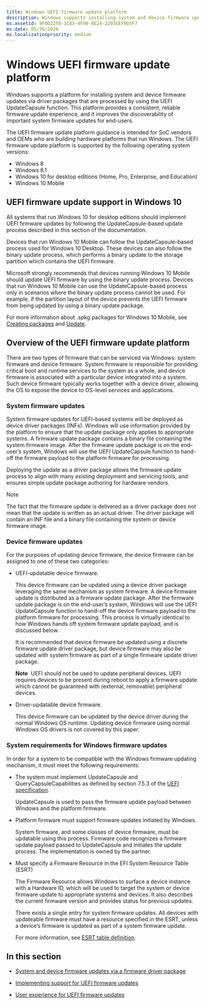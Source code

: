 ```yaml
---
title: Windows UEFI firmware update platform
description: Windows supports installing system and device firmware updates via driver packages that are processed using the UpdateCapsule function.
ms.assetid: 9F0D22FB-3C83-4F90-8E24-2205EEF9D5F7
ms.date: 05/26/2020
ms.localizationpriority: medium
---
```


# Windows UEFI firmware update platform

Windows supports a platform for installing system and device firmware updates via driver packages that are processed by using the UEFI UpdateCapsule function. This platform provides a consistent, reliable firmware update experience, and it improves the discoverability of important system firmware updates for end-users.

The UEFI firmware update platform guidance is intended for SoC vendors and OEMs who are building hardware platforms that run Windows. The UEFI firmware update platform is supported by the following operating system versions:

- Windows 8
- Windows 8.1
- Windows 10 for desktop editions (Home, Pro, Enterprise, and Education)
- Windows 10 Mobile

## UEFI firmware update support in Windows 10

All systems that run Windows 10 for desktop editions should implement UEFI firmware updates by following the UpdateCapsule-based update process described in this section of the documentation.

Devices that run Windows 10 Mobile can follow the UpdateCapsule-based process used for Windows 10 Desktop. These devices can also follow the binary update process, which performs a binary update to the storage partition which contains the UEFI firmware.

Microsoft strongly recommends that devices running Windows 10 Mobile should update UEFI firmware by using the binary update process. Devices that run Windows 10 Mobile can use the UpdateCapsule-based process only in scenarios where the binary update process cannot be used. For example, if the partition layout of the device prevents the UEFI firmware from being updated by using a binary update package.

For more information about .spkg packages for Windows 10 Mobile, see [Creating packages](https://docs.microsoft.com/previous-versions/windows/hardware/packaging/dn756642(v=vs.85)) and [Update](https://docs.microsoft.com/windows-hardware/service/mobile/index).

## Overview of the UEFI firmware update platform

There are two types of firmware that can be serviced via Windows: system firmware and device firmware. System firmware is responsible for providing critical boot and runtime services to the system as a whole, and device firmware is associated with a particular device integrated into a system. Such device firmware typically works together with a device driver, allowing the OS to expose the device to OS-level services and applications.

### System firmware updates

System firmware updates for UEFI-based systems will be deployed as device driver packages (INFs). Windows will use information provided by the platform to ensure that the update package only applies to appropriate systems. A firmware update package contains a binary file containing the system firmware image. After the firmware update package is on the end-user’s system, Windows will use the UEFI UpdateCapsule function to hand-off the firmware payload to the platform firmware for processing.

Deploying the update as a driver package allows the firmware update process to align with many existing deployment and servicing tools, and ensures simple update package authoring for hardware vendors.

> [!NOTE]
> The fact that the firmware update is delivered as a driver package does not mean that the update is written as an actual driver. The driver package will contain an INF file and a binary file containing the system or device firmware image.

### Device firmware updates

For the purposes of updating device firmware, the device firmware can be assigned to one of these two categories:

- UEFI-updatable device firmware.

    This device firmware can be updated using a device driver package leveraging the same mechanism as system firmware. A device firmware update is distributed as a firmware update package. After the firmware update package is on the end-user’s system, Windows will use the UEFI UpdateCapsule function to hand-off the device firmware payload to the platform firmware for processing. This process is virtually identical to how Windows hands off system firmware update payload, and is discussed below.

    It is recommended that device firmware be updated using a discrete firmware update driver package, but device firmware may also be updated with system firmware as part of a single firmware update driver package.

    **Note**  UEFI should not be used to update peripheral devices. UEFI requires devices to be present during reboot to apply a firmware update which cannot be guaranteed with (external, removable) peripheral devices.

- Driver-updatable device firmware.

    This device firmware can be updated by the device driver during the normal Windows OS runtime. Updating device firmware using normal Windows OS drivers is not covered by this paper.

### System requirements for Windows firmware updates

In order for a system to be compatible with the Windows firmware updating mechanism, it must meet the following requirements:

- The system must implement UpdateCapsule and QueryCapsuleCapabilities as defined by section 7.5.3 of the [UEFI specification](https://uefi.org/specifications).

    UpdateCapsule is used to pass the firmware update payload between Windows and the platform firmware.

- Platform firmware must support firmware updates initiated by Windows.

    System firmware, and some classes of device firmware, must be updatable using this process. Firmware code recognizes a firmware update payload passed to UpdateCapsule and initiates the update process. The implementation is owned by the partner.

- Must specify a Firmware Resource in the EFI System Resource Table (ESRT)

    The Firmware Resource allows Windows to surface a device instance with a Hardware ID, which will be used to target the system or device firmware update to appropriate systems and devices. It also describes the current firmware version and provides status for previous updates.

    There exists a single entry for system firmware updates. All devices with updateable firmware must have a resource specified in the ESRT, unless a device’s firmware is updated as part of a system firmware update.

    For more information, see [ESRT table definition](esrt-table-definition.md).

## In this section

- [System and device firmware updates via a firmware driver package](system-and-device-firmware-updates-via-a-firmware-driver-package.md)

- [Implementing support for UEFI firmware updates](implementing-support-for-uefi-firmware-updates.md)

- [User experience for UEFI firmware updates](user-experience-for-uefi-firmware-updates.md)
